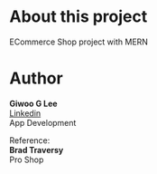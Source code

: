 # About this project

ECommerce Shop project with MERN

# Author

**Giwoo G Lee**  
[Linkedin](https://linkedin.com/in/leegiwoo)  
App Development

Reference:  
**Brad Traversy**  
Pro Shop
